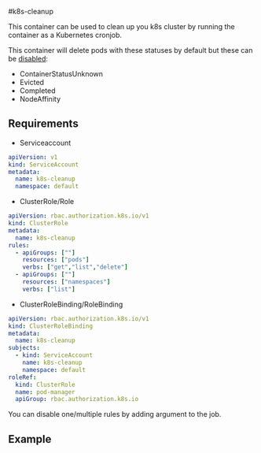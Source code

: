 #k8s-cleanup

This container can be used to clean up you k8s cluster by running the container as a Kubernetes cronjob.

This container will delete pods with these statuses by default but these can be [disabled]():
- ContainerStatusUnknown
- Evicted
- Completed
- NodeAffinity

## Requirements
- Serviceaccount
```yaml
apiVersion: v1
kind: ServiceAccount
metadata:
  name: k8s-cleanup
  namespace: default
```
- ClusterRole/Role
```yaml
apiVersion: rbac.authorization.k8s.io/v1
kind: ClusterRole
metadata:
  name: k8s-cleanup
rules:
  - apiGroups: [""]
    resources: ["pods"]
    verbs: ["get","list","delete"]
  - apiGroups: [""]
    resources: ["namespaces"]
    verbs: ["list"]

```
- ClusterRoleBinding/RoleBinding
```yaml
apiVersion: rbac.authorization.k8s.io/v1
kind: ClusterRoleBinding
metadata:
  name: k8s-cleanup
subjects:
  - kind: ServiceAccount
    name: k8s-cleanup
    namespace: default
roleRef:
  kind: ClusterRole
  name: pod-manager
  apiGroup: rbac.authorization.k8s.io
```



You can disable one/multiple rules by adding argument to the job.

## Example
